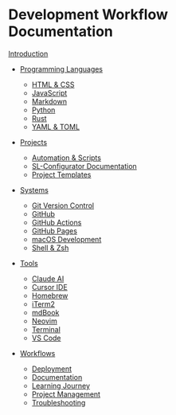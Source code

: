# Development Workflow Documentation

[Introduction](introduction.md)

- [Programming Languages]()
  - [HTML & CSS](languages/html-css/README.md)
  - [JavaScript](languages/javascript/README.md)
  - [Markdown](languages/markdown/README.md)
  - [Python](languages/python/README.md)
  - [Rust](languages/rust/README.md)
  - [YAML & TOML](languages/yaml-toml/README.md)

- [Projects]()
  - [Automation & Scripts](projects/automation/README.md)
  - [SL-Configurator Documentation](projects/sl-configurator/README.md)
  - [Project Templates](projects/templates/README.md)

- [Systems]()
  - [Git Version Control](systems/git/README.md)
  - [GitHub](systems/github/README.md)
  - [GitHub Actions](systems/github-actions/README.md)
  - [GitHub Pages](systems/github-pages/README.md)
  - [macOS Development](systems/macos/README.md)
  - [Shell & Zsh](systems/shell-zsh/README.md)

- [Tools]()
  - [Claude AI](tools/claude-ai/README.md)
  - [Cursor IDE](tools/cursor/README.md)
  - [Homebrew](tools/homebrew/README.md)
  - [iTerm2](tools/iterm2/README.md)
  - [mdBook](tools/mdbook/README.md)
  - [Neovim](tools/nvim/README.md)
  - [Terminal](tools/terminal/README.md)
  - [VS Code](tools/vscode/README.md)

- [Workflows]()
  - [Deployment](workflows/deployment/README.md)
  - [Documentation](workflows/documentation/README.md)
  - [Learning Journey](workflows/learning-journey/README.md)
  - [Project Management](workflows/project-management/README.md)
  - [Troubleshooting](workflows/troubleshooting/README.md)